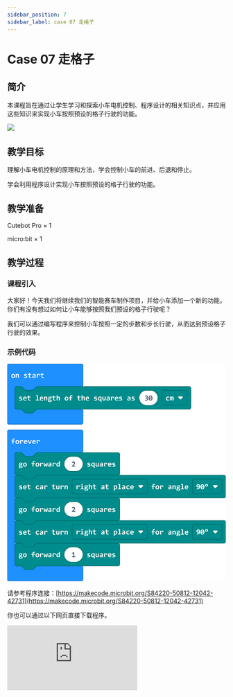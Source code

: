 ```yaml
---
sidebar_position: 7
sidebar_label: case 07 走格子
---
```


# Case 07 走格子

## 简介

本课程旨在通过让学生学习和探索小车电机控制、程序设计的相关知识点，并应用这些知识来实现小车按照预设的格子行驶的功能。

![](./images/cutebot-pro-case-06-01.png)

## 教学目标

理解小车电机控制的原理和方法，学会控制小车的前进、后退和停止。

学会利用程序设计实现小车按照预设的格子行驶的功能。

## 教学准备

Cutebot Pro × 1

micro:bit × 1

## 教学过程

### 课程引入

大家好！今天我们将继续我们的智能赛车制作项目，并给小车添加一个新的功能。你们有没有想过如何让小车能够按照我们预设的格子行驶呢？

我们可以通过编写程序来控制小车按照一定的步数和步长行驶，从而达到预设格子行驶的效果。

### 示例代码

![](./images/cutebot-pro-case-07-02.png)


请参考程序连接：[https://makecode.microbit.org/S84220-50812-12042-42731](https://makecode.microbit.org/S84220-50812-12042-42731)

你也可以通过以下网页直接下载程序。

<div
    style={{
        position: 'relative',
        paddingBottom: '60%',
        overflow: 'hidden',
    }}
>
    <iframe
        src="https://makecode.microbit.org/S84220-50812-12042-42731"
        frameborder="0"
        sandbox="allow-popups allow-forms allow-scripts allow-same-origin"
        style={{
            position: 'absolute',
            width: '100%',
            height: '100%',
        }}
    />
</div>


### 团队合作与展示

学生分成小组，共同完成小车的制作和程序编写。

鼓励学生之间相互合作、交流和分享经验。

每个小组有机会向其他小组展示他们制作的智能赛车，并演示小车按照预设格子行驶的效果。

### 总结与反思

回顾课程内容，提醒学生掌握了哪些知识和技能。

引导学生讨论他们在制作过程中遇到的问题和困难，以及如何解决这些问题。

引导学生思考小车走格子的精度和控制能力的提升方向，如何优化小车的行驶效果和稳定性。

### 延伸活动

挑战学生设计更复杂的格子行驶路径。

引导学生思考如何利用传感器或其他模块辅助小车在格子行驶中的精准控制。

鼓励学生利用创造力和想象力，设计自己独特的小车行驶模式和路径规划。

